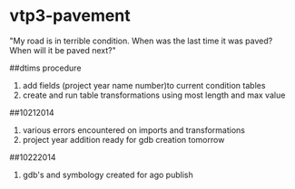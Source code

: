 vtp3-pavement
=============

"My road is in terrible condition. When was the last time it was paved? When will it be paved next?"

##dtims procedure
1. add fields (project year name number)to current condition tables
2. create and run table transformations using most length and max value

##10212014
1. various errors encountered on imports and transformations
2. project year addition ready for gdb creation tomorrow

##10222014
1. gdb's and symbology created for ago publish
